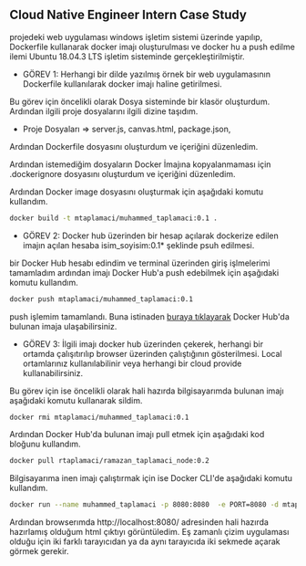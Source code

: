 ## Cloud Native Engineer Intern Case Study
projedeki web uygulaması windows işletim sistemi üzerinde yapılıp, Dockerfile kullanarak docker imajı oluşturulması ve docker hu a push edilme ilemi Ubuntu 18.04.3 LTS işletim sisteminde gerçekleştirilmiştir.

* GÖREV 1: Herhangi bir dilde yazılmış örnek bir web uygulamasının Dockerfile kullanılarak docker imajı
haline getirilmesi.

Bu görev için öncelikli olarak Dosya sisteminde bir klasör oluşturdum. Ardından ilgili proje dosyalarını ilgili dizine taşıdım.

* Proje Dosyaları => server.js, canvas.html, package.json,

Ardından Dockerfile dosyasını oluşturdum ve içeriğini düzenledim.

Ardından istemediğim dosyaların Docker İmajına kopyalanmaması için .dockerignore dosyasını oluşturdum ve içeriğini düzenledim.

Ardından Docker image dosyasını oluşturmak için aşağıdaki komutu kullandım.

```bash
docker build -t mtaplamaci/muhammed_taplamaci:0.1 .
```


* GÖREV 2: Docker hub üzerinden bir hesap açılarak dockerize edilen imajın açılan hesaba
isim_soyisim:0.1* şeklinde psuh edilmesi.

 bir Docker Hub hesabı edindim ve terminal üzerinden giriş işlmelerimi tamamladım ardından imajı Docker Hub'a push edebilmek için aşağıdaki komutu kullandım.

```bash
docker push mtaplamaci/muhammed_taplamaci:0.1
```
push işlemim tamamlandı. Buna istinaden [buraya tıklayarak](https://cloud.docker.com/u/muhammed81/repository/docker/muhammed81/muhammed_taplamaci) Docker Hub'da bulunan imaja ulaşabilirsiniz. 

* GÖREV 3: İlgili imajı docker hub üzerinden çekerek, herhangi bir ortamda çalışıtırılıp browser üzerinden
çalıştığının gösterilmesi. Local ortamlarınız kullanılabilinir veya herhangi bir cloud provide
kullanabilirsiniz.

Bu görev için ise öncelikli olarak hali hazırda bilgisayarımda bulunan imajı aşağıdaki komutu kullanarak sildim.

```bash
docker rmi mtaplamaci/muhammed_taplamaci:0.1
```
Ardından Docker Hub'da bulunan imajı pull etmek için aşağıdaki kod bloğunu kullandım.
```bash
docker pull rtaplamaci/ramazan_taplamaci_node:0.2
```
Bilgisayarıma inen imajı çalıştırmak için ise Docker CLI'de aşağıdaki komutu kullandım.
```bash
docker run --name muhammed_taplamaci -p 8080:8080  -e PORT=8080 -d mtaplamaci/muhammed_taplamaci:0.1
```
Ardından browserımda http://localhost:8080/ adresinden hali hazırda hazırlamış olduğum html çıktıyı görüntüledim.
Eş zamanlı çizim uygulaması olduğu için iki farklı tarayıcıdan ya da aynı tarayıcıda  iki sekmede açarak görmek gerekir.
